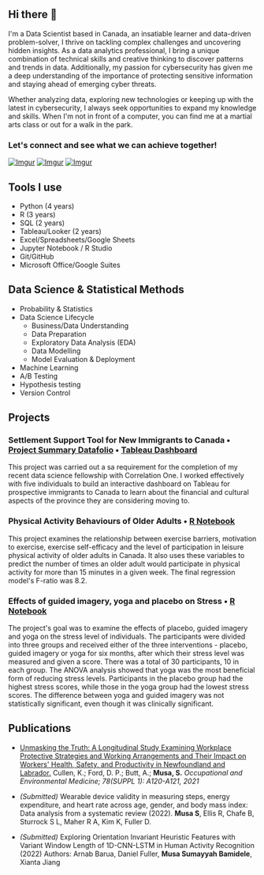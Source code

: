 ## Hi there 👋

I'm a Data Scientist based in Canada, an insatiable learner and data-driven problem-solver, I thrive on tackling complex challenges and uncovering hidden insights. As a data analytics professional, I bring a unique combination of technical skills and creative thinking to discover patterns and trends in data. Additionally, my passion for cybersecurity has given me a deep understanding of the importance of protecting sensitive information and staying ahead of emerging cyber threats. 

Whether analyzing data, exploring new technologies or keeping up with the latest in cybersecurity, I always seek opportunities to expand my knowledge and skills. When I'm not in front of a computer, you can find me at a martial arts class or out for a walk in the park.


### Let's connect and see what we can achieve together! 


[![Imgur](https://i.imgur.com/C1CYjLn.png)](https://twitter.com/bint_musa_) [![Imgur](https://i.imgur.com/e4kdLvk.png)](https://www.linkedin.com/in/sumayyahmusa/) [![Imgur](https://i.imgur.com/GUv4w1E.png)](mailto:physiosummy@gmail.com)


## Tools I use
* Python (4 years)
* R (3 years)
* SQL (2 years)
* Tableau/Looker (2 years)
* Excel/Spreadsheets/Google Sheets 
* Jupyter Notebook / R Studio
* Git/GitHub
* Microsoft Office/Google Suites


## Data Science & Statistical Methods 
* Probability & Statistics
* Data Science Lifecycle
    - Business/Data Understanding
    - Data Preparation
    - Exploratory Data Analysis (EDA)
    - Data Modelling
    - Model Evaluation & Deployment 
* Machine Learning
* A/B Testing 
* Hypothesis testing 
* Version Control


## Projects 

### Settlement Support Tool for New Immigrants to Canada • [Project Summary Datafolio](https://c1-connect.com/profile/sumayyah-musa/projects/8907d5cf-5ddf-447d-9852-3dadd6286685) • [Tableau Dashboard](https://public.tableau.com/app/profile/sumayyah.musa/viz/Team6DS4A/Overview)

This project was carried out a sa requirement for the completion of my recent data science fellowship with Correlation One. I worked effectively with five individuals to build an interactive dashboard on Tableau for prospective immigrants to Canada to learn about the financial and cultural aspects of the province they are considering moving to.


### Physical Activity Behaviours of Older Adults • [R Notebook](https://github.com/sumusa/quantitative-research-methods/blob/master/regression.md)

This project examines the relationship between exercise barriers, motivation to exercise, exercise self-efficacy and the level of participation in leisure physical activity of older adults in Canada. It also uses these variables to predict the number of times an older adult would participate in physical activity for more than 15 minutes in a given week. The final regression model's F-ratio was 8.2.


### Effects of guided imagery, yoga and placebo on Stress • [R Notebook](https://github.com/sumusa/quantitative-research-methods/blob/master/anova.md)
The project's goal was to examine the effects of placebo, guided imagery and yoga on the stress level of individuals. The participants were divided into three groups and received either of the three interventions - placebo, guided imagery or yoga for six months, after which their stress level was measured and given a score. There was a total of 30 participants, 10 in each group.
The ANOVA analysis showed that yoga was the most beneficial form of reducing stress levels. Participants in the placebo group had the highest stress scores, while those in the yoga group had the lowest stress scores. The difference between yoga and guided imagery was not statistically significant, even though it was clinically significant.


## Publications

- [Unmasking the Truth: A Longitudinal Study Examining Workplace Protective Strategies and Working Arrangements and Their Impact on Workers' Health, Safety, and Productivity in Newfoundland and Labrador.](https://pesquisa.bvsalud.org/global-literature-on-novel-coronavirus-2019-ncov/resource/pt/covidwho-1571285) Cullen, K.; Ford, D. P.; Butt, A.; __Musa, S.__ *Occupational and Environmental Medicine; 78(SUPPL 1): A120-A121, 2021*

- _(Submitted)_ Wearable device validity in measuring steps, energy expenditure, and heart rate across age, gender, and body mass index: Data analysis from a systematic review (2022). __Musa S__, Ellis R, Chafe B, Sturrock S L, Maher R A, Kim K, Fuller D. 

- _(Submitted)_ Exploring Orientation Invariant Heuristic Features with Variant Window Length of 1D-CNN-LSTM in Human Activity Recognition (2022) Authors: Arnab Barua, Daniel Fuller, __Musa Sumayyah Bamidele__, Xianta Jiang






<!--
**sumusa/sumusa** is a ✨ _special_ ✨ repository because its `README.md` (this file) appears on your GitHub profile.

Here are some ideas to get you started:

- 🔭 I’m currently working on ...
- 🌱 I’m currently learning ...
- 👯 I’m looking to collaborate on ...
- 🤔 I’m looking for help with ...
- 💬 Ask me about ...
- 📫 How to reach me: ...
- 😄 Pronouns: ...
- ⚡ Fun fact: ...
-->
